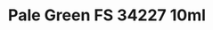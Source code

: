 ---
layout: product
title: "Pale Green FS 34227 10ml"
price: "330" 
desc: "Acrylic Laquer 10mL"
img_path: "/assets/img/RC232.jpg"
brand: "AK "
available: false
special_offer: false
new: false
soon: false
cat: "020000"
subcat: "020200"
subsubcat: "020201"
sifra: "RC232"
popular: false
---